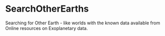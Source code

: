 # SearchOtherEarths
Searching for Other Earth - like worlds with the known data available from Online resources on Exoplanetary data.
